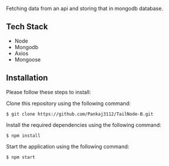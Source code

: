 
Fetching data from an api and storing that in mongodb database.

## Tech Stack

- Node
- Mongodb
- Axios
- Mongoose


## Installation
Please follow these steps to install:

Clone this repository using the following command:
```
$ git clone https://github.com/Pankaj3112/TailNode-B.git
```
Install the required dependencies using the following command:
```
$ npm install 
```
Start the application using the following command:
```
$ npm start 
```
    